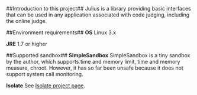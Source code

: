 ##Introduction to this project##
Julius is a library providing basic interfaces that can be used in any application associated with code judging, including the online judge.

##Environment requirements##
**OS** Linux 3.x

**JRE** 1.7 or higher

##Supported sandbox##
**SimpleSandbox** SimpleSandbox is a tiny sandbox by the author, which supports time and memory limit, time and memory measure, chroot. However, it has so far been unsafe because it does not support system call monitoring.

**Isolate** See [Isolate project page](https://github.com/cms-dev/isolate).
